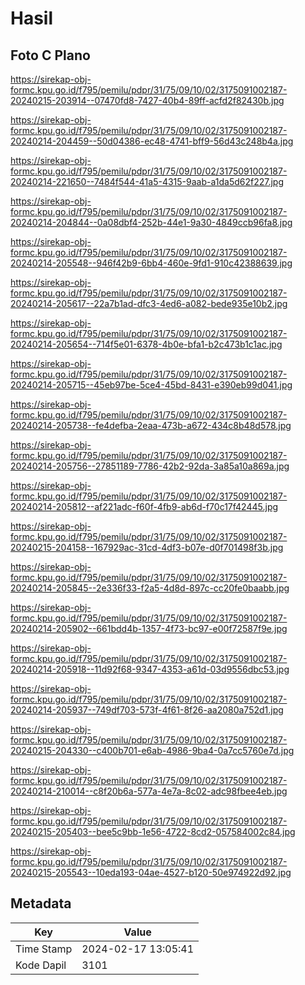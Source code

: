 # Hasil

## Foto C Plano

https://sirekap-obj-formc.kpu.go.id/f795/pemilu/pdpr/31/75/09/10/02/3175091002187-20240215-203914--07470fd8-7427-40b4-89ff-acfd2f82430b.jpg

https://sirekap-obj-formc.kpu.go.id/f795/pemilu/pdpr/31/75/09/10/02/3175091002187-20240214-204459--50d04386-ec48-4741-bff9-56d43c248b4a.jpg

https://sirekap-obj-formc.kpu.go.id/f795/pemilu/pdpr/31/75/09/10/02/3175091002187-20240214-221650--7484f544-41a5-4315-9aab-a1da5d62f227.jpg

https://sirekap-obj-formc.kpu.go.id/f795/pemilu/pdpr/31/75/09/10/02/3175091002187-20240214-204844--0a08dbf4-252b-44e1-9a30-4849ccb96fa8.jpg

https://sirekap-obj-formc.kpu.go.id/f795/pemilu/pdpr/31/75/09/10/02/3175091002187-20240214-205548--946f42b9-6bb4-460e-9fd1-910c42388639.jpg

https://sirekap-obj-formc.kpu.go.id/f795/pemilu/pdpr/31/75/09/10/02/3175091002187-20240214-205617--22a7b1ad-dfc3-4ed6-a082-bede935e10b2.jpg

https://sirekap-obj-formc.kpu.go.id/f795/pemilu/pdpr/31/75/09/10/02/3175091002187-20240214-205654--714f5e01-6378-4b0e-bfa1-b2c473b1c1ac.jpg

https://sirekap-obj-formc.kpu.go.id/f795/pemilu/pdpr/31/75/09/10/02/3175091002187-20240214-205715--45eb97be-5ce4-45bd-8431-e390eb99d041.jpg

https://sirekap-obj-formc.kpu.go.id/f795/pemilu/pdpr/31/75/09/10/02/3175091002187-20240214-205738--fe4defba-2eaa-473b-a672-434c8b48d578.jpg

https://sirekap-obj-formc.kpu.go.id/f795/pemilu/pdpr/31/75/09/10/02/3175091002187-20240214-205756--27851189-7786-42b2-92da-3a85a10a869a.jpg

https://sirekap-obj-formc.kpu.go.id/f795/pemilu/pdpr/31/75/09/10/02/3175091002187-20240214-205812--af221adc-f60f-4fb9-ab6d-f70c17f42445.jpg

https://sirekap-obj-formc.kpu.go.id/f795/pemilu/pdpr/31/75/09/10/02/3175091002187-20240215-204158--167929ac-31cd-4df3-b07e-d0f701498f3b.jpg

https://sirekap-obj-formc.kpu.go.id/f795/pemilu/pdpr/31/75/09/10/02/3175091002187-20240214-205845--2e336f33-f2a5-4d8d-897c-cc20fe0baabb.jpg

https://sirekap-obj-formc.kpu.go.id/f795/pemilu/pdpr/31/75/09/10/02/3175091002187-20240214-205902--661bdd4b-1357-4f73-bc97-e00f72587f9e.jpg

https://sirekap-obj-formc.kpu.go.id/f795/pemilu/pdpr/31/75/09/10/02/3175091002187-20240214-205918--11d92f68-9347-4353-a61d-03d9556dbc53.jpg

https://sirekap-obj-formc.kpu.go.id/f795/pemilu/pdpr/31/75/09/10/02/3175091002187-20240214-205937--749df703-573f-4f61-8f26-aa2080a752d1.jpg

https://sirekap-obj-formc.kpu.go.id/f795/pemilu/pdpr/31/75/09/10/02/3175091002187-20240215-204330--c400b701-e6ab-4986-9ba4-0a7cc5760e7d.jpg

https://sirekap-obj-formc.kpu.go.id/f795/pemilu/pdpr/31/75/09/10/02/3175091002187-20240214-210014--c8f20b6a-577a-4e7a-8c02-adc98fbee4eb.jpg

https://sirekap-obj-formc.kpu.go.id/f795/pemilu/pdpr/31/75/09/10/02/3175091002187-20240215-205403--bee5c9bb-1e56-4722-8cd2-057584002c84.jpg

https://sirekap-obj-formc.kpu.go.id/f795/pemilu/pdpr/31/75/09/10/02/3175091002187-20240215-205543--10eda193-04ae-4527-b120-50e974922d92.jpg


## Metadata

| Key        | Value               |
| ---------- | ------------------- |
| Time Stamp | 2024-02-17 13:05:41 |
| Kode Dapil | 3101                |



